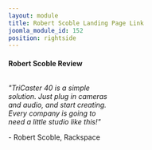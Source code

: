 ```yaml
---
layout: module
title: Robert Scoble Landing Page Link
joomla_module_id: 152
position: rightside
---
```

<h4>Robert Scoble Review</h4>
<p><a href="http://newtek.com/robert-scoble"><img src="{{"images/thumbnails/scoble.jpg" | cdn }}" alt="" /></a></p>
<em>"TriCaster 40 is a simple <br /> solution. Just plug in cameras <br /> and audio, and start creating. <br /> Every company is going to <br /> need a little studio like this!"</em>
<p>- Robert Scoble, Rackspace</p>
